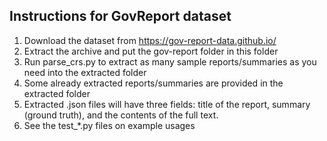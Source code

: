 ## Instructions for GovReport dataset
1. Download the dataset from https://gov-report-data.github.io/
2. Extract the archive and put the gov-report folder in this folder
3. Run parse_crs.py to extract as many sample reports/summaries as you need into the extracted folder
4. Some already extracted reports/summaries are provided in the extracted folder
5. Extracted .json files will have three fields: title of the report, summary (ground truth), and the contents of the full text.
6. See the test_*.py files on example usages